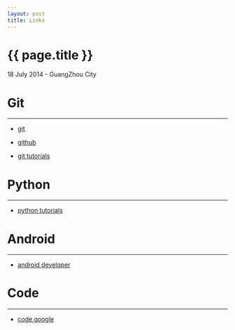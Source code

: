 ```yaml
---
layout: post
title: Links
---
```


{{ page.title }}
================

<p class="meta">18 July 2014 - GuangZhou City</p>

# Git
----------

* [git](http://git-scm.com/)


* [github](https://github.com/)


* [git tutorials](http://www.liaoxuefeng.com/wiki/0013739516305929606dd18361248578c67b8067c8c017b000)

# Python

----------

* [python  tutorials](http://www.liaoxuefeng.com/wiki/001374738125095c955c1e6d8bb493182103fac9270762a000)

# Android

----------

* [android developer](http://developer.android.com/training/index.html)

# Code

----------
* [code.google](https://code.google.com/intl/zh-CN/)

